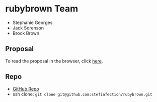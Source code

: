 # rubybrown Team
- Stephanie Georges
- Jack Sorenson
- Brock Brown

## Proposal
To read the proposal in the browser, click [here](https://github.com/stefinfection/rubybrown/blob/master/proposal.md).

## Repo
- [GitHub Repo](https://github.com/stefinfection/rubybrown)
- ssh clone: `git clone git@github.com:stefinfection/rubybrown.git`